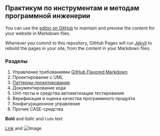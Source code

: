## Практикум по инструментам и методам программной инженерии

You can use the [editor on GitHub](https://github.com/olgmina/SWEngineering-technics.github.io/edit/gh-pages/index.md) to maintain and preview the content for your website in Markdown files.

Whenever you commit to this repository, GitHub Pages will run [Jekyll](https://jekyllrb.com/) to rebuild the pages in your site, from the content in your Markdown files.

### Разделы

1. Управление требованиями [GitHub Flavored Markdown](https://guides.github.com/features/mastering-markdown/).
2. Проектирование с UML 
3. [Паттерны проектирования](https://sites.google.com/view/study-pattern/%D0%B3%D0%BB%D0%B0%D0%B2%D0%BD%D0%B0%D1%8F/%D0%B7%D0%B0%D0%B4%D0%B0%D1%87%D0%B8).
4. Документирование кода
5. Unit-тесты и средства автоматизации тестирования
6. Верификация и оценка качества программного продукта
7. Конфигурационное управление
8. Прочие CASE-cредства

**Bold** and _Italic_ and `Code` text

[Link](url) and ![Image](src)
```
